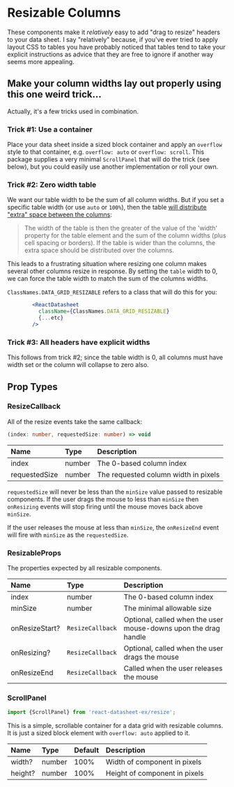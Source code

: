 # Resizable Columns

These components make it *relatively* easy to add "drag to resize" headers to your data sheet.
I say "relatively" because, if you've ever tried to apply layout CSS to tables you have probably
noticed that tables tend to take your explicit instructions as advice that they are free to ignore
if another way seems more appealing.

## Make your column widths lay out properly using this one weird trick...

Actually, it's a few tricks used in combination.

### Trick #1: Use a container

Place your data sheet inside a sized block container and apply an `overflow` style
to that container, e.g. `overflow: auto` or `overflow: scroll`. This package supplies 
a very minimal `ScrollPanel` that will do the trick (see below), but you could easily 
use another implementation or roll your own.

### Trick #2: Zero width table

We want our table width to be the sum of all column widths. But if you set a specific table
width (or use `auto` or `100%`), then the table [will distribute "extra" space between
the columns](https://www.w3.org/TR/CSS2/tables.html#q17.5.2): 

> The width of the table is then the greater of the value of the 'width' property for the table element and the sum of the column widths (plus cell spacing or borders). If the table is wider than the columns, the extra space should be distributed over the columns.

This leads to a frustrating situation where resizing one column makes several 
other columns resize in response. By setting the `table` width to 0, we can force
the table width to match the sum of the columns widths.

`ClassNames.DATA_GRID_RESIZABLE` refers to a class that will do this for you:

```jsx
        <ReactDatasheet
          className={ClassNames.DATA_GRID_RESIZABLE}
          {...etc}
        />
```

### Trick #3: All headers have explicit widths

This follows from trick #2; since the table width is 0, all columns must
have width set or the column will collapse to zero also.


## Prop Types

### ResizeCallback

All of the resize events take the same callback:

```typescript
(index: number, requestedSize: number) => void
```

Name          | Type   | Description
:---          | :---   | :---
index         | number | The 0-based column index
requestedSize | number | The requested column width in pixels

`requestedSize` will never be less than the `minSize` value passed to resizable components.
If the user drags the mouse to less than `minSize` then `onResizing` events will stop firing
until the mouse moves back above `minSize`.

If the user releases the mouse at less than `minSize`, the `onResizeEnd` event will fire
with `minSize` as the `requestedSize`.

### ResizableProps

The properties expected by all resizable components.

Name           | Type             | Description
:---           | :---             | :---
index          | number           | The 0-based column index
minSize        | number           | The minimal allowable size
onResizeStart? | `ResizeCallback` | Optional, called when the user mouse-downs upon the drag handle
onResizing?    | `ResizeCallback` | Optional, called when the user drags the mouse
onResizeEnd    | `ResizeCallback` | Called when the user releases the mouse


### ScrollPanel

```jsx
import {ScrollPanel} from 'react-datasheet-ex/resize';
```

This is a simple, scrollable container for a data grid with resizable columns.
It is just a sized block element with `overflow: auto` applied to it.

Name    | Type   | Default | Description
:---    | :---   | :---    | :---
width?  | number | 100%    | Width of component in pixels
height? | number | 100%    | Height of component in pixels
